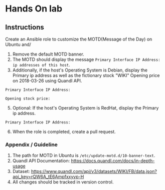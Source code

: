 # Hands On lab

## Instructions
Create an Ansible role to customize the MOTD(Message of the Day) on Ubuntu and/

1. Remove the default MOTD banner.
2. The MOTD should display the message `Primary Interface IP Address: ip addresses of this host`.
3. Additionally, if the host's Operating System is Debian, display the Primary ip address as well as the fictionary stock "WIKI" Opening price on 2018-03-26 using Quandl API.

```
Primary Interface IP Address:

Opening stock price:
```
5. Optional: If the host's Operating System is RedHat, display the Primary ip address.
```
Primary Interface IP Address:
```

6. When the role is completed, create a pull request.

### Appendix / Guideline
1. The path for MOTD in Ubuntu is `/etc/update-motd.d/10-banner-text`.
2. Quandl API Documentation: https://docs.quandl.com/docs/in-depth-usage
3. Dataset: https://www.quandl.com/api/v3/datasets/WIKI/FB/data.json?api_key=rQW6A_tE6Ampfxxyvp-H
4. All changes should be tracked in version control.
